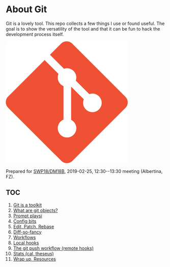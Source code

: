 # About Git

Git is a lovely tool. This repo collects a few things I use or found useful.
The goal is to show the versatility of the tool and that it can be fun to hack
the development process itself.

![](static/Git-Icon-1788C.png)

Prepared for
[SWP18/DM18B](http://bis.informatik.uni-leipzig.de/de/Lehre/BAMA/SWP),
2019-02-25, 12:30--13:30 meeting (Albertina, FZ).

## TOC

1. [Git is a toolkit](10-Welcome.md)
2. [What are git objects?](15-Objects.md)
3. [Prompt playsi](20-Prompt.md)
4. [Config bits](30-Config.md)
5. [Edit, Patch, Rebase](40-EditPatchRebase.md)
6. [Diff-so-fancy](50-Diff.md)
7. [Workflows](60-Workflows.md)
8. [Local hooks](70-LocalHooks.md)
9. [The git push workflow (remote hooks)](80-RemoteHooks.md)
10. [Stats (cal, theseus)](90-Stats.md)
11. [Wrap up, Resources](98-WrapUp.md)
